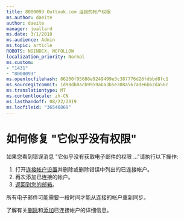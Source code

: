 ```yaml
---
title: 8000093 Outlook.com 连接的帐户权限
ms.author: daeite
author: daeite
manager: joallard
ms.date: 3/1/2018
ms.audience: Admin
ms.topic: article
ROBOTS: NOINDEX, NOFOLLOW
localization_priority: Normal
ms.custom:
- "1431"
- "8000093"
ms.openlocfilehash: 86200f95686e9249499e3c387776d26fdbbd8fc1
ms.sourcegitcommit: 1d98db8acb9959aba3b5e308a567ade6b62da56c
ms.translationtype: MT
ms.contentlocale: zh-CN
ms.lasthandoff: 08/22/2019
ms.locfileid: "36546869"
---
```

# <a name="how-to-fix-it-looks-like-we-dont-have-permission"></a>如何修复 "它似乎没有权限"

如果您看到错误消息 "它似乎没有获取电子邮件的权限 ..."请执行以下操作:

1. 打开[连接帐户设置](https://outlook.live.com/mail/options/mail/accounts)并删除或删除错误中列出的已连接帐户。
2. 再次添加已连接的帐户。
3. [返回到您的邮箱](https://outlook.live.com/mail/inbox)。

所有电子邮件可能需要一段时间才能从连接的帐户重新同步。

了解有关[删除](https://support.office.com/article/0b9a6b95-ff1b-46c1-bf60-d6b3b82c5ac8?wt.mc_id=Office_Outlook_com_Alchemy)和[添加](https://support.office.com/article/c5224df4-5885-4e79-91ba-523aa743f0ba?wt.mc_id=Office_Outlook_com_Alchemy)已连接帐户的详细信息。